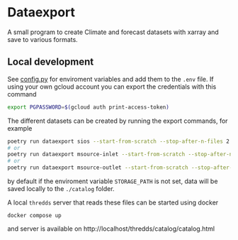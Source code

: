 # Dataexport

A small program to create Climate and forecast datasets with xarray and save to various formats.

## Local development

See [config.py](./dataexport/config.py) for enviroment variables and add them to the `.env` file.
If using your own gcloud account you can export the credentials with this command

```bash
export PGPASSWORD=$(gcloud auth print-access-token)
```

The different datasets can be created by running the export commands, for example

```bash
poetry run dataexport sios --start-from-scratch --stop-after-n-files 2
# or
poetry run dataexport msource-inlet --start-from-scratch --stop-after-n-files 1 --acdd
# or
poetry run dataexport msource-outlet --start-from-scratch --stop-after-n-files 2 --acdd
```

by default if the enviroment variable `STORAGE_PATH` is not set, data will be saved locally to the `./catalog` folder.

A local `thredds` server that reads these files can be started using docker

```base
docker compose up
```

and server is available on http://localhost/thredds/catalog/catalog.html
